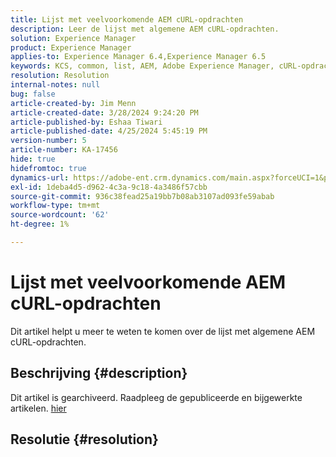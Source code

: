 ```yaml
---
title: Lijst met veelvoorkomende AEM cURL-opdrachten
description: Leer de lijst met algemene AEM cURL-opdrachten.
solution: Experience Manager
product: Experience Manager
applies-to: Experience Manager 6.4,Experience Manager 6.5
keywords: KCS, common, list, AEM, Adobe Experience Manager, cURL-opdrachten, FAQ, 6.4, 6.5
resolution: Resolution
internal-notes: null
bug: false
article-created-by: Jim Menn
article-created-date: 3/28/2024 9:24:20 PM
article-published-by: Eshaa Tiwari
article-published-date: 4/25/2024 5:45:19 PM
version-number: 5
article-number: KA-17456
hide: true
hidefromtoc: true
dynamics-url: https://adobe-ent.crm.dynamics.com/main.aspx?forceUCI=1&pagetype=entityrecord&etn=knowledgearticle&id=1e751985-49ed-ee11-a204-6045bd006268
exl-id: 1deba4d5-d962-4c3a-9c18-4a3486f57cbb
source-git-commit: 936c38fead25a19bb7b08ab3107ad093fe59abab
workflow-type: tm+mt
source-wordcount: '62'
ht-degree: 1%

---
```


# Lijst met veelvoorkomende AEM cURL-opdrachten


Dit artikel helpt u meer te weten te komen over de lijst met algemene AEM cURL-opdrachten.

## Beschrijving {#description}

Dit artikel is gearchiveerd. Raadpleeg de gepubliceerde en bijgewerkte artikelen. [hier](https://experienceleague.adobe.com/search.html#sort=relevancy)

## Resolutie {#resolution}
